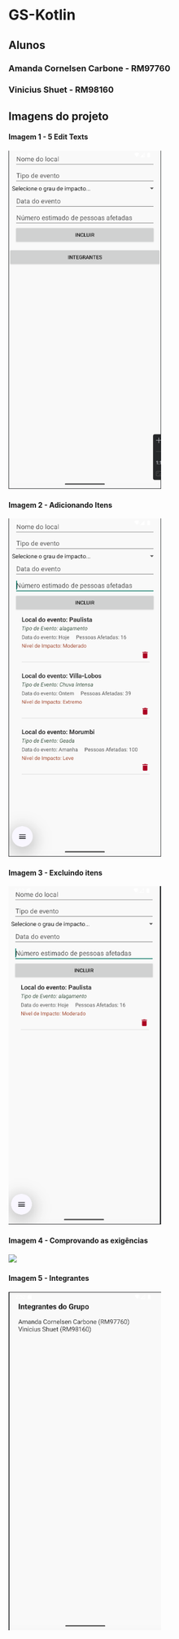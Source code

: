# GS-Kotlin 
## Alunos 
### Amanda Cornelsen Carbone - RM97760
### Vinicius Shuet - RM98160 <br>

## Imagens do projeto 
#### Imagem 1 - 5 Edit Texts <br>
<img src="images/Tela 1 - 5 EditText.png" width="300"/> <br>
#### Imagem 2 - Adicionando Itens <br>
<img src="images/Tela 2 - Adicionando itens.png" width="300"/> <br>
#### Imagem 3 - Excluindo itens <br>
<img src="images/Tela 3 - Excluindo itens.png" width="300"/> <br> 
#### Imagem 4 - Comprovando as exigências <br> 
<img src="images/Tela 4 - Comprovando as exigÊncias.png" width="300"/> <br>
#### Imagem 5 - Integrantes <br> 
<img src="images/Tela 5 - Integrantes.png" width="300"/> <br>
